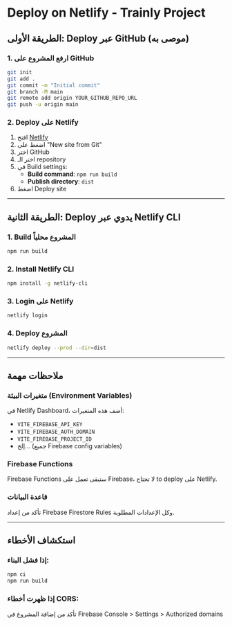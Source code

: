 # Deploy on Netlify - Trainly Project

## الطريقة الأولى: Deploy عبر GitHub (موصى به)

### 1. ارفع المشروع على GitHub
```bash
git init
git add .
git commit -m "Initial commit"
git branch -M main
git remote add origin YOUR_GITHUB_REPO_URL
git push -u origin main
```

### 2. Deploy على Netlify
1. افتح [Netlify](https://www.netlify.com/)
2. اضغط على "New site from Git"
3. اختر GitHub
4. اختر الـ repository
5. في Build settings:
   - **Build command**: `npm run build`
   - **Publish directory**: `dist`
6. اضغط Deploy site

---

## الطريقة الثانية: Deploy يدوي عبر Netlify CLI

### 1. Build المشروع محلياً
```bash
npm run build
```

### 2. Install Netlify CLI
```bash
npm install -g netlify-cli
```

### 3. Login على Netlify
```bash
netlify login
```

### 4. Deploy المشروع
```bash
netlify deploy --prod --dir=dist
```

---

## ملاحظات مهمة

### متغيرات البيئة (Environment Variables)
في Netlify Dashboard، أضف هذه المتغيرات:
- `VITE_FIREBASE_API_KEY`
- `VITE_FIREBASE_AUTH_DOMAIN`
- `VITE_FIREBASE_PROJECT_ID`
- إلخ... (جميع Firebase config variables)

### Firebase Functions
Firebase Functions ستبقى تعمل على Firebase، لا تحتاج to deploy على Netlify.

### قاعدة البيانات
تأكد من إعداد Firebase Firestore Rules وكل الإعدادات المطلوبة.

---

## استكشاف الأخطاء

### إذا فشل البناء:
```bash
npm ci
npm run build
```

### إذا ظهرت أخطاء CORS:
تأكد من إضافة المشروع في Firebase Console > Settings > Authorized domains
